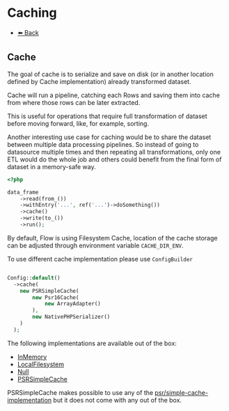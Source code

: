 # Caching

- [⬅️️ Back](core.md)

## Cache

The goal of cache is to serialize and save on disk (or in another location defined by Cache implementation)
already transformed dataset.

Cache will run a pipeline, catching each Rows and saving them into cache
from where those rows can be later extracted.

This is useful for operations that require full transformation of dataset before
moving forward, like, for example, sorting.

Another interesting use case for caching would be to share the dataset between multiple data processing pipelines.
So instead of going to datasource multiple times and then repeating all transformations, only one ETL would
do the whole job and others could benefit from the final form of dataset in a memory-safe way.

```php
<?php 

data_frame
    ->read(from_())
    ->withEntry('...', ref('...')->doSomething())
    ->cache()
    ->write(to_())
    ->run();
```

By default, Flow is using Filesystem Cache, location of the cache storage can be adjusted through
environment variable `CACHE_DIR_ENV`.

To use different cache implementation please use `ConfigBuilder`

```php

Config::default()
  ->cache(
    new PSRSimpleCache(
        new Psr16Cache(
            new ArrayAdapter()
        ),
        new NativePHPSerializer()
    )
  );
```

The following implementations are available out of the box:

* [InMemory](../../../src/core/etl/src/Flow/ETL/Cache/RowsCache/InMemoryCache.php)
* [LocalFilesystem](../../../src/core/etl/src/Flow/ETL/Cache/RowsCache/FilesystemCache.php)
* [Null](../../../src/core/etl/src/Flow/ETL/Cache/RowsCache/NullCache.php)
* [PSRSimpleCache](../../../src/core/etl/src/Flow/ETL/Cache/RowsCache/PSRSimpleCache.php)

PSRSimpleCache makes possible to use any of the [psr/simple-cache-implementation](https://packagist.org/providers/psr/simple-cache-implementation)
but it does not come with any out of the box.